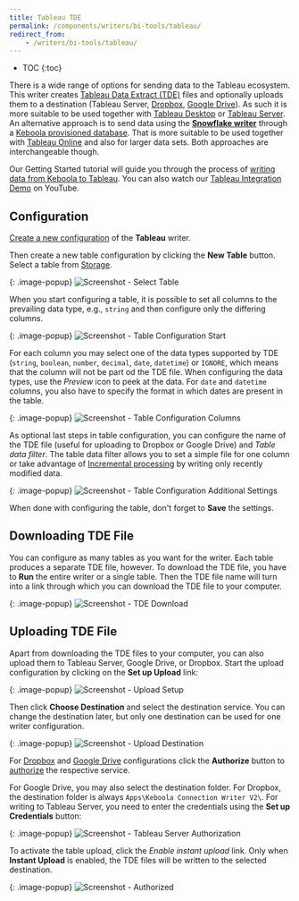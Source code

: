 ```yaml
---
title: Tableau TDE
permalink: /components/writers/bi-tools/tableau/
redirect_from:
    - /writers/bi-tools/tableau/
---
```


* TOC
{:toc}

There is a wide range of options for sending data to the Tableau ecosystem. This writer creates
[Tableau Data Extract (TDE)](https://www.tableau.com/about/blog/2014/7/understanding-tableau-data-extracts-part1)
files and optionally uploads them to a destination (Tableau Server,
[Dropbox](https://www.dropbox.com/), [Google Drive](https://www.google.com/drive/)). As such it is more suitable
to be used together with [Tableau Desktop](https://www.tableau.com/products/desktop) or
[Tableau Server](https://www.tableau.com/products/server). An alternative approach is to send data using the
**[Snowflake writer](/components/writers/database/snowflake/)** through a
[Keboola provisioned database](/components/writers/database/snowflake/#using-keboola-provisioned-database). That is more suitable to be used
together with [Tableau Online](https://www.tableau.com/products/cloud-bi) and also for larger data sets.
Both approaches are interchangeable though.

Our Getting Started tutorial will guide you through the process of [writing data
from Keboola to Tableau](/tutorial/write/). You can also watch our [Tableau Integration Demo](https://www.youtube.com/watch?v=FS1nndJ0vyQ) on YouTube.

## Configuration
[Create a new configuration](/components/#creating-component-configuration) of the **Tableau** writer.

Then create a new table configuration by clicking the **New Table** button. Select a table
from [Storage](/storage/tables/).

{: .image-popup}
![Screenshot - Select Table](/components/writers/bi-tools/tableau/tableau-1.png)

When you start configuring a table, it is possible to set all columns to the prevailing data type, e.g., `string` and
then configure only the differing columns.

{: .image-popup}
![Screenshot - Table Configuration Start](/components/writers/bi-tools/tableau/tableau-2.png)

For each column you may select one of the data types supported by
TDE (`string`, `boolean`, `number`, `decimal`, `date`, `datetime`) or `IGNORE`, which means that the column will not
be part od the TDE file. When configuring the data types, use the *Preview* icon to peek at the data. For `date` and
`datetime` columns, you also have to specify the format in which dates are present in the table.

{: .image-popup}
![Screenshot - Table Configuration Columns](/components/writers/bi-tools/tableau/tableau-3.png)

As optional last steps in table configuration, you can configure the name of the TDE file (useful for uploading to Dropbox or Google Drive)
and *Table data filter*. The table data filter allows you to set a simple file for one column or
take advantage of [Incremental processing](/storage/tables/#incremental-processing) by writing only
recently modified data.

{: .image-popup}
![Screenshot - Table Configuration Additional Settings](/components/writers/bi-tools/tableau/tableau-4.png)

When done with configuring the table, don't forget to **Save** the settings.

## Downloading TDE File
You can configure as many tables as you want for the writer. Each table produces a separate TDE file, however. To download
the TDE file, you have to **Run** the entire writer or a single table. Then the TDE file name will turn into a link through
which you can download the TDE file to your computer.

{: .image-popup}
![Screenshot - TDE Download](/components/writers/bi-tools/tableau/tableau-5.png)

## Uploading TDE File
Apart from downloading the TDE files to your computer, you can also upload them to Tableau Server, Google Drive, or Dropbox.
Start the upload configuration by clicking on the **Set up Upload** link:

{: .image-popup}
![Screenshot - Upload Setup](/components/writers/bi-tools/tableau/tableau-6.png)

Then click **Choose Destination** and select the destination service. You can change the destination later, 
but only one destination can be used for one writer configuration.

{: .image-popup}
![Screenshot - Upload Destination](/components/writers/bi-tools/tableau/tableau-7.png)

For [Dropbox](https://www.dropbox.com/) and [Google Drive](https://www.google.com/drive/) configurations click the
**Authorize** button to [authorize](/components/#authorization) the respective service.

For Google Drive, you may also select the destination
folder. For Dropbox, the destination folder is always `Apps\Keboola Connection Writer V2\`.
For writing to Tableau Server, you need to enter the credentials using the **Set up Credentials** button:

{: .image-popup}
![Screenshot - Tableau Server Authorization](/components/writers/bi-tools/tableau/tableau-8.png)

To activate the table upload, click the *Enable instant upload* link. Only when **Instant Upload** is enabled, the
TDE files will be written to the selected destination.

{: .image-popup}
![Screenshot - Authorized](/components/writers/bi-tools/tableau/tableau-9.png)
